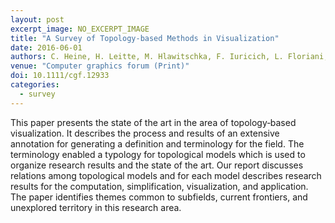 ```yaml
---
layout: post
excerpt_image: NO_EXCERPT_IMAGE
title: "A Survey of Topology‐based Methods in Visualization"
date: 2016-06-01
authors: C. Heine, H. Leitte, M. Hlawitschka, F. Iuricich, L. Floriani, G. Scheuermann, H. Hagen & C. Garth
venue: "Computer graphics forum (Print)"
doi: 10.1111/cgf.12933
categories:
  - survey
---
```

This paper presents the state of the art in the area of topology‐based visualization. It describes the process and results of an extensive annotation for generating a definition and terminology for the field. The terminology enabled a typology for topological models which is used to organize research results and the state of the art. Our report discusses relations among topological models and for each model describes research results for the computation, simplification, visualization, and application. The paper identifies themes common to subfields, current frontiers, and unexplored territory in this research area.
